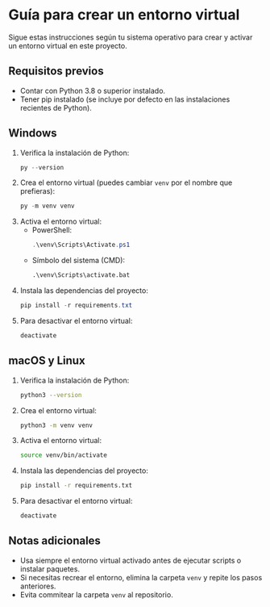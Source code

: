 # Guía para crear un entorno virtual

Sigue estas instrucciones según tu sistema operativo para crear y activar un entorno virtual en este proyecto.

## Requisitos previos

- Contar con Python 3.8 o superior instalado.
- Tener pip instalado (se incluye por defecto en las instalaciones recientes de Python).

## Windows

1. Verifica la instalación de Python:
   ```powershell
   py --version
   ```
2. Crea el entorno virtual (puedes cambiar `venv` por el nombre que prefieras):
   ```powershell
   py -m venv venv
   ```
3. Activa el entorno virtual:
   - PowerShell:
     ```powershell
     .\venv\Scripts\Activate.ps1
     ```
   - Símbolo del sistema (CMD):
     ```cmd
     .\venv\Scripts\activate.bat
     ```
4. Instala las dependencias del proyecto:
   ```powershell
   pip install -r requirements.txt
   ```
5. Para desactivar el entorno virtual:
   ```powershell
   deactivate
   ```

## macOS y Linux

1. Verifica la instalación de Python:
   ```bash
   python3 --version
   ```
2. Crea el entorno virtual:
   ```bash
   python3 -m venv venv
   ```
3. Activa el entorno virtual:
   ```bash
   source venv/bin/activate
   ```
4. Instala las dependencias del proyecto:
   ```bash
   pip install -r requirements.txt
   ```
5. Para desactivar el entorno virtual:
   ```bash
   deactivate
   ```

## Notas adicionales

- Usa siempre el entorno virtual activado antes de ejecutar scripts o instalar paquetes.
- Si necesitas recrear el entorno, elimina la carpeta `venv` y repite los pasos anteriores.
- Evita commitear la carpeta `venv` al repositorio.

